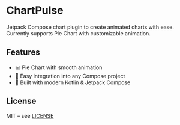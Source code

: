 # ChartPulse

Jetpack Compose chart plugin to create animated charts with ease.  
Currently supports Pie Chart with customizable animation.

## Features
- 📊 Pie Chart with smooth animation
- 🧩 Easy integration into any Compose project
- 🔄 Built with modern Kotlin & Jetpack Compose

## License
MIT – see [LICENSE](LICENSE)
